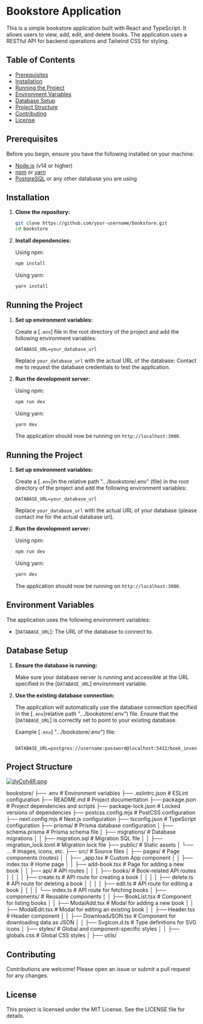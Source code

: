 # Bookstore Application

This is a simple bookstore application built with React and TypeScript. It allows users to view, add, edit, and delete books. The application uses a RESTful API for backend operations and Tailwind CSS for styling.

## Table of Contents

- [Prerequisites](#prerequisites)
- [Installation](#installation)
- [Running the Project](#running-the-project)
- [Environment Variables](#environment-variables)
- [Database Setup](#database-setup)
- [Project Structure](#project-structure)
- [Contributing](#contributing)
- [License](#license)

## Prerequisites

Before you begin, ensure you have the following installed on your machine:

- [Node.js](https://nodejs.org/) (v14 or higher)
- [npm](https://www.npmjs.com/) or [yarn](https://yarnpkg.com/)
- [PostgreSQL](https://www.postgresql.org/) or any other database you are using

## Installation

1. **Clone the repository:**

    ```bash
    git clone https://github.com/your-username/bookstore.git
    cd bookstore
    ```

2. **Install dependencies:**

    Using npm:
    ```bash
    npm install
    ```

    Using yarn:
    ```bash
    yarn install
    ```

## Running the Project

1. **Set up environment variables:**

    Create a [`.env`] file in the root directory of the project and add the following environment variables:

    ```env
    DATABASE_URL=your_database_url
    ```

    Replace `your_database_url` with the actual URL of the database: 
    Contact me to request the database credentials to test the application. 

3. **Run the development server:**

    Using npm:
    ```bash
    npm run dev
    ```

    Using yarn:
    ```bash
    yarn dev
    ```

    The application should now be running on `http://localhost:3000`.
## Running the Project

1. **Set up environment variables:**

    Create a [`.env`]in the relative path ".../bookstore/.env" (file) in the root directory of the project and add the following environment variables:

    ```env
    DATABASE_URL=your_database_url
    ```

    Replace `your_database_url` with the actual URL of your database (please contact me for the actual database url).

2. **Run the development server:**

    Using npm:
    ```bash
    npm run dev
    ```

    Using yarn:
    ```bash
    yarn dev
    ```

    The application should now be running on `http://localhost:3000`.


## Environment Variables

The application uses the following environment variables:

- [`DATABASE_URL`]: The URL of the database to connect to.

## Database Setup

1. **Ensure the database is running:**

    Make sure your database server is running and accessible at the URL specified in the [`DATABASE_URL`] environment variable.

2. **Use the existing database connection:**

    The application will automatically use the database connection specified in the [`.env`]relative path ".../bookstore/.env") file. Ensure that the [`DATABASE_URL`] is correctly set to point to your existing database.

    Example [`.env`] ".../bookstore/.env") file:
    ```env

    DATABASE_URL=postgres://username:password@localhost:5432/book_inventory
    ```

## Project Structure



[![dyCoh4R.png](https://iili.io/dyCoh4R.png)](https://freeimage.host/)

bookstore/
├── .env                            # Environment variables
├── .eslintrc.json                  # ESLint configuration
├── README.md                       # Project documentation
├── package.json                    # Project dependencies and scripts
├── package-lock.json               # Locked versions of dependencies
├── postcss.config.mjs              # PostCSS configuration
├── next.config.mjs                 # Next.js configuration
├── tsconfig.json                   # TypeScript configuration
├── prisma/                         # Prisma database configuration
│   ├── schema.prisma               # Prisma schema file
│   ├── migrations/                 # Database migrations
│   │   ├── migration.sql           # Migration SQL file
│   │   ├── migration_lock.toml     # Migration lock file
├── public/                         # Static assets
│   └── ...                         # Images, icons, etc.
├── src/                            # Source files
│   ├── pages/                      # Page components (routes)
│   │   ├── _app.tsx                # Custom App component
│   │   ├── index.tsx               # Home page
│   │   ├── add-book.tsx            # Page for adding a new book
│   │   ├── api/                    # API routes
│   │   │   ├── books/              # Book-related API routes
│   │   │   │   ├── create.ts       # API route for creating a book
│   │   │   │   ├── delete.ts       # API route for deleting a book
│   │   │   │   ├── edit.ts         # API route for editing a book
│   │   │   │   └── index.ts        # API route for fetching books
│   ├── components/                 # Reusable components
│   │   ├── BookList.tsx            # Component for listing books
│   │   ├── ModalAdd.tsx            # Modal for adding a new book
│   │   ├── ModalEdit.tsx           # Modal for editing an existing book
│   │   ├── Header.tsx              # Header component
│   │   ├── DownloadJSON.tsx        # Component for downloading data as JSON
│   │   ├── SvgIcon.d.ts            # Type definitions for SVG icons
│   ├── styles/                     # Global and component-specific styles
│   │   ├── globals.css             # Global CSS styles
│   ├── utils/                

## Contributing

Contributions are welcome! Please open an issue or submit a pull request for any changes.

## License

This project is licensed under the MIT License. See the LICENSE file for details.
